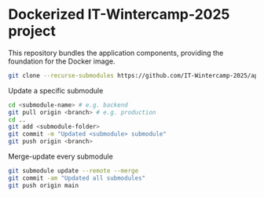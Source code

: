 # Dockerized IT-Wintercamp-2025 project
This repository bundles the application components, providing the foundation for the Docker image.


```bash
git clone --recurse-submodules https://github.com/IT-Wintercamp-2025/application-dockerized.git
```

Update a specific submodule
```bash
cd <submodule-name> # e.g. backend
git pull origin <branch> # e.g. production
cd ..
git add <submodule-folder>
git commit -m "Updated <submodule> submodule"
git push origin <branch>
```

Merge-update every submodule
```bash
git submodule update --remote --merge
git commit -am "Updated all submodules"
git push origin main
```
